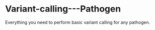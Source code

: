 # Variant-calling---Pathogen
Everything you need to perform basic variant calling for any pathogen.
